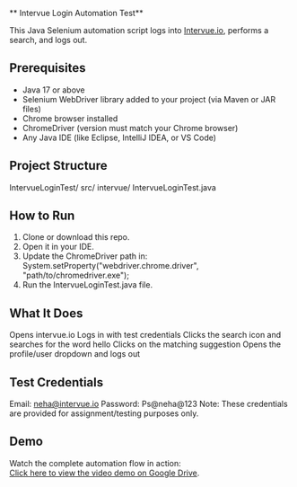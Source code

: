 ** Intervue Login Automation Test**

This Java Selenium automation script logs into [Intervue.io](https://www.intervue.io), performs a search, and logs out.

## Prerequisites
- Java 17 or above
- Selenium WebDriver library added to your project (via Maven or JAR files)
- Chrome browser installed
- ChromeDriver (version must match your Chrome browser)
- Any Java IDE (like Eclipse, IntelliJ IDEA, or VS Code)

## Project Structure
IntervueLoginTest/ src/ intervue/ IntervueLoginTest.java

## How to Run
1. Clone or download this repo.
2. Open it in your IDE.
3. Update the ChromeDriver path in:
   System.setProperty("webdriver.chrome.driver", "path/to/chromedriver.exe");
4. Run the IntervueLoginTest.java file.

## What It Does
Opens intervue.io
Logs in with test credentials
Clicks the search icon and searches for the word hello
Clicks on the matching suggestion
Opens the profile/user dropdown and logs out

## Test Credentials
Email: neha@intervue.io
Password: Ps@neha@123
Note: These credentials are provided for assignment/testing purposes only.

## Demo
Watch the complete automation flow in action:  
[Click here to view the video demo on Google Drive](https://drive.google.com/file/d/1bCEkDi7nW9Xucy0RyldlXDg3yi4abNgs/view?usp=sharing).
